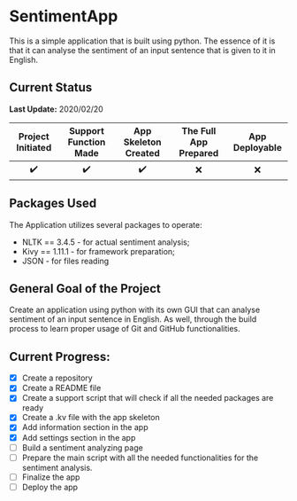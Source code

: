 # SentimentApp 
This is a simple application that is built using python. The essence of it is that it can analyse the sentiment of an input sentence that is given to it in English.

## Current Status
__Last Update:__ 2020/02/20

Project Initiated | Support Function Made | App Skeleton Created | The Full App Prepared | App Deployable
:------------: |:------------: |:------------: |:------------: |:------------: |
:heavy_check_mark: | :heavy_check_mark: | :heavy_check_mark: | :x: | :x:

## Packages Used
The Application utilizes several packages to operate:

* NLTK == 3.4.5 - for actual sentiment analysis;
* Kivy == 1.11.1 - for framework preparation;
* JSON - for files reading

## General Goal of the Project
Create an application using python with its own GUI that can analyse sentiment of an input sentence in English. As well, through the build process to learn proper usage of Git and GitHub functionalities. 

## Current Progress:

- [x] Create a repository
- [x] Create a README file
- [x] Create a support script that will check if  all the needed packages are ready
- [x] Create a .kv file with the app skeleton
- [x] Add information section in the app
- [x] Add settings section in the app
- [ ] Build a sentiment analyzing page
- [ ] Prepare the main script with all the needed functionalities for the sentiment analysis.
- [ ] Finalize the app
- [ ] Deploy the app